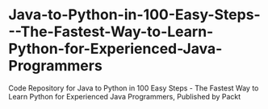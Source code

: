 # Java-to-Python-in-100-Easy-Steps---The-Fastest-Way-to-Learn-Python-for-Experienced-Java-Programmers
Code Repository for Java to Python in 100 Easy Steps - The Fastest Way to Learn Python for Experienced Java Programmers, Published by Packt

